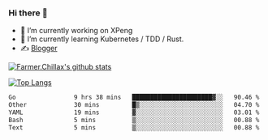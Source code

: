 ### Hi there 👋

- 🔭 I’m currently working on XPeng
- 🌱 I’m currently learning Kubernetes / TDD / Rust.
- ✍️ [Blogger](https://blog.farmer233.top)
<!-- - 🤔 [My Gitee](https://gitee.com/Farmer-chong) -->


[![Farmer.Chillax's github stats](https://github-readme-stats.vercel.app/api?username=FarmerChillax)](https://github.com/anuraghazra/github-readme-stats)

[![Top Langs](https://github-readme-stats.vercel.app/api/top-langs/?username=FarmerChillax&layout=compact&hide=html,css,javascript)](https://github.com/anuraghazra/github-readme-stats)


<a href="https://wakatime.com/@Farmer"> </a>
          <!--START_SECTION:waka-->

```txt
Go                9 hrs 38 mins   ██████████████████████▓░░   90.46 %
Other             30 mins         █▒░░░░░░░░░░░░░░░░░░░░░░░   04.70 %
YAML              19 mins         ▓░░░░░░░░░░░░░░░░░░░░░░░░   03.01 %
Bash              5 mins          ▒░░░░░░░░░░░░░░░░░░░░░░░░   00.88 %
Text              5 mins          ▒░░░░░░░░░░░░░░░░░░░░░░░░   00.88 %
```

<!--END_SECTION:waka-->



<!--
**Farmer-chong/Farmer-chong** is a ✨ _special_ ✨ repository because its `README.md` (this file) appears on your GitHub profile.

Here are some ideas to get you started:

- 🔭 I’m currently working on ...
- 🌱 I’m currently learning ...
- 👯 I’m looking to collaborate on ...
- 🤔 I’m looking for help with ...
- 💬 Ask me about ...
- 📫 How to reach me: ...
- 😄 Pronouns: ...
- ⚡ Fun fact: ...
-->
